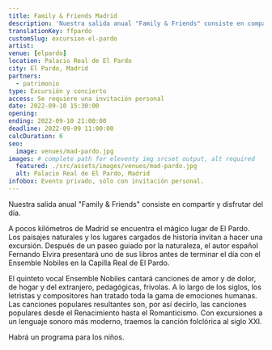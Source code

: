 ```yaml
---
title: Family & Friends Madrid
description: 'Nuestra salida anual "Family & Friends" consiste en compartir y disfrutar del día.'
translationKey: ffpardo
customSlug: excursion-el-pardo
artist:
venue: [elpardo]
location: Palacio Real de El Pardo
city: El Pardo, Madrid
partners:
  - patrimonio
type: Excursión y concierto
access: Se requiere una invitación personal
date: 2022-09-10 15:30:00
opening:
ending: 2022-09-10 21:00:00
deadline: 2022-09-09 11:00:00
calcDuration: 6
seo:
  image: venues/mad-pardo.jpg
images: # complete path for eleventy img srcset output, alt required
  featured: ./src/assets/images/venues/mad-pardo.jpg
  alt: Palacio Real de El Pardo, Madrid
infobox: Evento privado, sólo con invitación personal.
---
```


Nuestra salida anual "Family & Friends" consiste en compartir y disfrutar del día.

A pocos kilómetros de Madrid se encuentra el mágico lugar de El Pardo. Los paisajes naturales y los lugares cargados de historia invitan a hacer una excursión. Después de un paseo guiado por la naturaleza, el autor español Fernando Elvira presentará uno de sus libros antes de terminar el día con el Ensemble Nobiles en la Capilla Real de El Pardo.

El quinteto vocal Ensemble Nobiles cantará canciones de amor y de dolor, de hogar y del extranjero, pedagógicas, frívolas. A lo largo de los siglos, los letristas y compositores han tratado toda la gama de emociones humanas. Las canciones populares resultantes son, por así decirlo, las canciones populares desde el Renacimiento hasta el Romanticismo. Con excursiones a un lenguaje sonoro más moderno, traemos la canción folclórica al siglo XXI.

Habrá un programa para los niños.
